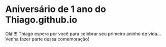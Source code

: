 # Aniversário de 1 ano do Thiago.github.io
Olá!!!! Thiago espera por você para celebrar seu primeiro aninho de vida... Venha fazer parte dessa comemoração!

